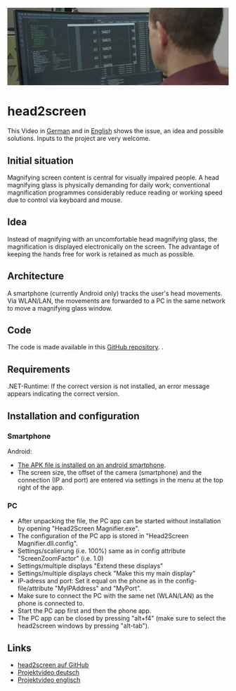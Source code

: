 ![The image shows a person in front of a screen where a magnifying window is visible.](./assets/h2s_title.PNG)


# head2screen

This Video in [German](https://youtu.be/FL9GKvcjw24) and in [English](https://youtu.be/iKTDF_K0fzY) shows the issue, an idea and possible solutions. Inputs to the project are very welcome.


## Initial situation

Magnifying screen content is central for visually impaired people. A head magnifying glass is physically demanding for daily work; conventional magnification programmes considerably reduce reading or working speed due to control via keyboard and mouse.


## Idea

Instead of magnifying with an uncomfortable head magnifying glass, the magnification is displayed electronically on the screen. The advantage of keeping the hands free for work is retained as much as possible.


## Architecture

A smartphone (currently Android only) tracks the user's head movements. Via WLAN/LAN, the movements are forwarded to a PC in the same network to move a magnifying glass window.


## Code

The code is made available in this [GitHub repository](https://github.com/unisg/head2screen).
.

## Requirements

.NET-Runtime: If the correct version is not installed, an error message appears indicating the correct version.


## Installation and configuration

### Smartphone

Android:
- [The APK file is installed on an android smartphone](https://www.groovypost.com/howto/install-apk-files-on-android/).
- The screen size, the offset of the camera (smartphone) and the connection (IP and port) are entered via settings in the menu at the top right of the app.

### PC
- After unpacking the file, the PC app can be started without installation by opening "Head2Screen Magnifier.exe".
- The configuration of the PC app is stored in "Head2Screen Magnifier.dll.config".
- Settings/scalierung (i.e. 100%) same as in config attribute "ScreenZoomFactor" (i.e. 1.0)
- Settings/multiple displays "Extend these displays"
- Settings/multiple displays check "Make this my main display"
- IP-adress and port: Set it equal on the phone as in the config-file/attribute "MyIPAddress" and "MyPort".
- Make sure to connect the PC with the same net (WLAN/LAN) as the phone is connected to.
- Start the PC app first and then the phone app.
- The PC app can be closed by pressing "alt+f4" (make sure to select the head2screen windows by pressing "alt-tab").


## Links

- [head2screen auf GitHub](https://github.com/unisg/head2screen)
- [Projektvideo deutsch](https://youtu.be/FL9GKvcjw24)
- [Projektvideo englisch](https://youtu.be/iKTDF_K0fzY)
